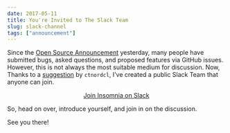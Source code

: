```yaml
---
date: 2017-05-11
title: You're Invited to The Slack Team
slug: slack-channel
tags: ["announcement"]
---
```


Since the [Open Source Announcement](/blog/open-source-announcement/) yesterday, many
people have submitted bugs, asked questions, and proposed features via GitHub issues. 
However, this is not always the most suitable medium for discussion. Now, Thanks
to a [suggestion](https://github.com/getinsomnia/insomnia/issues/188) by `ctnordcl`, I've
created a public Slack Team that anyone can join.

<p style="text-align:center;">
<a class="button" href="https://chat.insomnia.rest">Join Insomnia on Slack</a>
</p>

So, head on over, introduce yourself, and join in on the discussion. 

See you there!

